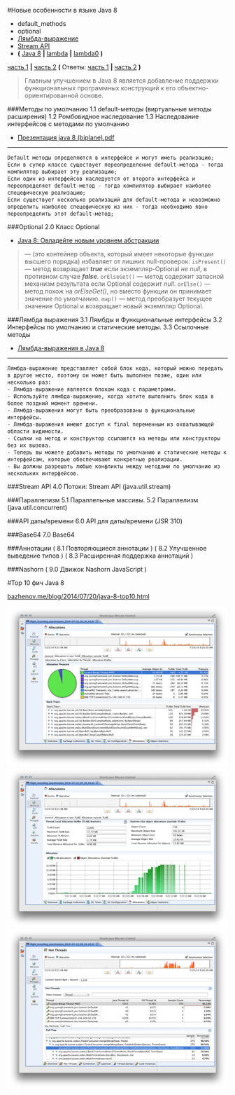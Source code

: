 
#Новые особенности в языке Java 8
* default_methods
* optional
* [Лямбда-выражение](src/com/news/lambda/README.md)
* [Stream API](src/com/news/stream_api/README.md)
* **(** [Java 8](https://github.com/Home-Java8/Java8/tree/master/src/com) **|** [lambda](https://github.com/Home-Java8/Java8/tree/master/src/com/lambda) **|** [lambda0](https://github.com/Home-Java8/Java8/tree/master/src/com/lambda0) **)**

[часть 1](http://info.javarush.ru/translation/2014/10/09/Особенности-Java-8-максимальное-руководство-часть-1-.html) **|** [часть 2](http://info.javarush.ru/translation/2014/10/09/Особенности-Java-8-максимальное-руководство-часть-2-.html)  **(** Ответы: [часть 1](https://jsehelper.blogspot.com/2016/05/java-8-1.html) **|** [часть 2](https://jsehelper.blogspot.com/2016/05/java-8-2.html) **)**
> Главным улучшением в Java 8 является добавление поддержки функциональных программных конструкций к его объектно-ориентированной основе.

###Методы по умолчанию
1.1 default-методы (виртуальные методы расширения)
1.2 Ромбовидное наследование
1.3 Наследование интерфейсов с методами по умолчанию
* [Презентация java 8 (biplane).pdf](https://github.com/Home-Java8/Java8/blob/master/Презентация%20java%208%20(biplane).pdf)
---
    Default методы определяются в интерфейсе и могут иметь реализацию;
    Если в супер классе существует переопределение default-метода - тогда компилятор выбирает эту реализацию;
    Если один из интерфейсов наследуется от второго интерфейса и переопределяет default-метод - тогда компилятор выбирает наиболее спецефическую реализацию;
    Если существует несколько реализаций для default-метода и невозможно определить наиболее спецефическую из них - тогда необходимо явно переопределить этот default-метод;

###Optional
2.0 Класс Optional
* [Java 8: Овладейте новым уровнем абстракции](https://habrahabr.ru/post/256057/)
> — (это контейнер объекта, который имеет некоторые функции высшего порядка) избавляет от лишних null-проверок:
`isPresent()` — метод возвращает ***true*** если экземпляр-Optional *не null*, в противном случае ***false***.
`orElseGet()` — метод содержит запасной механизм результата если Optional содержит *null*.
`orElse()` — метод похож на *orElseGet()*, но вместо функции он принимает значение по умолчанию.
`map()` — метод преобразует текущее значение Optional и возвращает новый экземпляр Optional.

###Лямбда выражения
3.1 Лямбды и Функциональные интерфейсы
3.2 Интерфейсы по умолчанию и статические методы.
3.3 Ссылочные методы
* [Лямбда-выражения в Java 8](https://habrahabr.ru/post/224593/)
---
    Лямбда-выражение представляет собой блок кода, который можно передать в другое место, поэтому он может быть выполнен позже, один или несколько раз:
    - Лямбда-выражение является блоком кода с параметрами.
    - Используйте лямбда-выражение, когда хотите выполнить блок кода в более поздний момент времени.
    - Лямбда-выражения могут быть преобразованы в функциональные интерфейсы.
    - Лямбда-выражения имеют доступ к final переменным из охватывающей области видимости.
    - Ссылки на метод и конструктор ссылаются на методы или конструкторы без их вызова.
    - Теперь вы можете добавить методы по умолчанию и статические методы к интерфейсам, которые обеспечивают конкретные реализации.
    - Вы должны разрешать любые конфликты между методами по умолчанию из нескольких интерфейсов.

###Stream API
4.0 Потоки: Stream API (java.util.stream)

###Параллелизм
5.1 Параллельные массивы.
5.2 Параллелизм (java.util.concurrent)

###API даты/времени
6.0 API для даты/времени (JSR 310)

###Base64
7.0 Base64

###Aннотации
( 8.1 Повторяющиеся аннотации )
( 8.2 Улучшенное выведение типов )
( 8.3 Расширенная поддержка аннотаций )

###Nashorn
( 9.0 Движок Nashorn JavaScript )

#Top 10 фич Java 8

[bazhenov.me/blog/2014/07/20/java-8-top10.html](http://bazhenov.me/blog/2014/07/20/java-8-top10.html)

![TLAB-1](TLAB-1.png)
![TLAB-2](TLAB-2.png)
![hot-threads](hot-threads.png)
